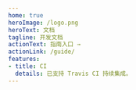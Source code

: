 ```yaml
---
home: true
heroImage: /logo.png
heroText: 文档
tagline: 开发文档
actionText: 指南入口 →
actionLink: /guide/
features:
- title: CI
  details: 已支持 Travis CI 持续集成。
---
```

